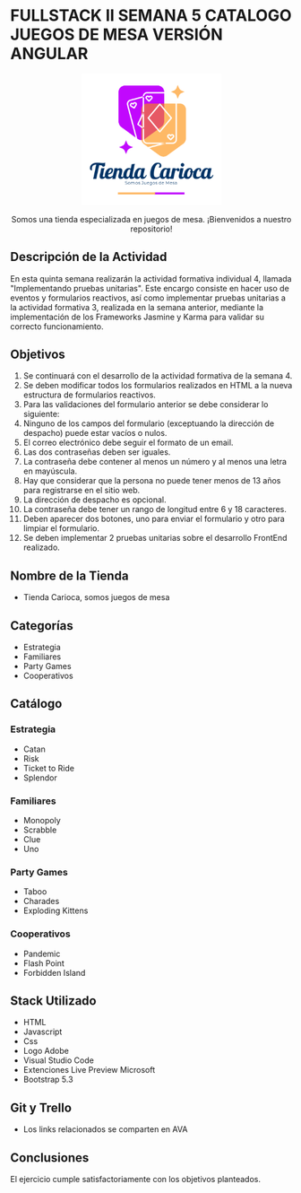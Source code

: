 # FULLSTACK II SEMANA 5 CATALOGO JUEGOS DE MESA VERSIÓN ANGULAR

<p align="center">
  <img src="public/img/logo_carioca.png" alt="Logo" width="250">
</p>

<div style="text-align:center;">
  Somos una tienda especializada en juegos de mesa. ¡Bienvenidos a nuestro repositorio!
</div>

## Descripción de la Actividad
En esta quinta semana realizarán la actividad formativa individual 4, llamada "Implementando pruebas unitarias". Este encargo consiste en hacer uso de eventos y formularios reactivos, así como implementar pruebas unitarias a la actividad formativa 3, realizada en la semana anterior, mediante la implementación de los Frameworks Jasmine y Karma para validar su correcto funcionamiento.

## Objetivos
1.	Se continuará con el desarrollo de la actividad formativa de la semana 4.
2.	Se deben modificar todos los formularios realizados en HTML a la nueva estructura de formularios reactivos.
3.	Para las validaciones del formulario anterior se debe considerar lo siguiente:
4.	Ninguno de los campos del formulario (exceptuando la dirección de despacho) puede estar vacíos o nulos.
5.	El correo electrónico debe seguir el formato de un email.
6.	Las dos contraseñas deben ser iguales.
7.	La contraseña debe contener al menos un número y al menos una letra en mayúscula.
8.	Hay que considerar que la persona no puede tener menos de 13 años para registrarse en el sitio web.
9.	La dirección de despacho es opcional.
10.	La contraseña debe tener un rango de longitud entre 6 y 18 caracteres.
11.	Deben aparecer dos botones, uno para enviar el formulario y otro para limpiar el formulario.
12.	Se deben implementar 2 pruebas unitarias sobre el desarrollo FrontEnd realizado.

## Nombre de la Tienda
- Tienda Carioca, somos juegos de mesa

## Categorías
- Estrategia
- Familiares
- Party Games
- Cooperativos

## Catálogo

### Estrategia

- Catan
- Risk
- Ticket to Ride
- Splendor

### Familiares

- Monopoly
- Scrabble
- Clue
- Uno

### Party Games

- Taboo
- Charades
- Exploding Kittens

### Cooperativos

- Pandemic
- Flash Point
- Forbidden Island

## Stack Utilizado
- HTML
- Javascript
- Css
- Logo Adobe
- Visual Studio Code
- Extenciones Live Preview Microsoft
- Bootstrap 5.3

## Git y Trello
- Los links relacionados se comparten en AVA

## Conclusiones
El ejercicio cumple satisfactoriamente con los objetivos planteados.